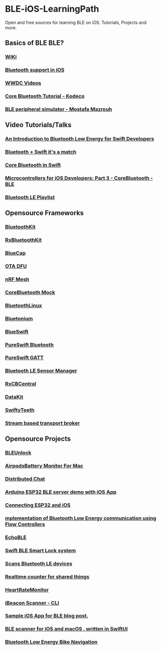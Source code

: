 # BLE-iOS-LearningPath
Open and free sources for learning BLE on iOS. Tutorials, Projects and more.

## Basics of BLE BLE?
### [WiKi](https://en.wikipedia.org/wiki/Bluetooth_Low_Energy)
### [Bluetooth support in iOS](https://developer.apple.com/bluetooth/)
### [WWDC Videos](https://developer.apple.com/videos/all-videos/?q=Bluetooth)
### [Core Bluetooth Tutorial - Kodeco](https://www.kodeco.com/231-core-bluetooth-tutorial-for-ios-heart-rate-monitor)
### [BLE peripheral simulator - Mostafa Mazrouh](https://medium.com/swift2go/connecting-ios-device-to-bluetooth-low-energy-ble-peripheral-simulator-37acd0f05261)


## Video Tutorials/Talks
### [An Introduction to Bluetooth Low Energy for Swift Developers](https://www.youtube.com/watch?v=YHeCH-OfWY0)
### [Bluetooth + Swift it's a match](https://www.youtube.com/watch?v=nB8yVVw2Z8I)
### [Core Bluetooth in Swift](https://www.youtube.com/watch?v=n-f0BwxKSD0)
### [Microcontrollers for iOS Developers: Part 3 - CoreBluetooth - BLE](https://www.youtube.com/watch?v=5K8W1j_dC3U)
### [Bluetooth LE Playlist](https://www.youtube.com/watch?v=NtvM6F4CERs&list=PL5CNda3uAmWxL7eqlf5MO88SjvKNKlnWz)



## Opensource Frameworks
### [BluetoothKit](https://github.com/rhummelmose/BluetoothKit)
### [RxBluetoothKit](https://github.com/Polidea/RxBluetoothKit)
### [BlueCap](https://github.com/troystribling/BlueCap)
### [OTA DFU](https://github.com/NordicSemiconductor/IOS-DFU-Library)
### [nRF Mesh](https://github.com/NordicSemiconductor/IOS-nRF-Mesh-Library)
### [CoreBluetooth Mock](https://github.com/NordicSemiconductor/IOS-CoreBluetooth-Mock)
### [BluetoothLinux](https://github.com/PureSwift/BluetoothLinux)
### [Bluetonium](https://github.com/e-sites/Bluetonium)
### [BlueSwift](https://github.com/netguru/BlueSwift)
### [PureSwift Bluetooth](https://github.com/PureSwift/Bluetooth)
### [PureSwift GATT](https://github.com/PureSwift/GATT)
### [Bluetooth LE Sensor Manager](https://github.com/codeinversion/sensors-swift)
### [RxCBCentral](https://github.com/uber/RxCBCentral)
### [DataKit](https://github.com/QuickBirdEng/DataKit)
### [SwiftyTeeth](https://github.com/RobotPajamas/SwiftyTeeth)
### [Stream based transport broker](https://github.com/Cornucopia-Swift/CornucopiaStreams)



## Opensource Projects
### [BLEUnlock](https://github.com/ts1/BLEUnlock)
### [AirpodsBattery Monitor For Mac](https://github.com/mohamed-arradi/AirpodsBattery-Monitor-For-Mac)
### [Distributed Chat](https://github.com/fwcd/distributed-chat)
### [Arduino ESP32 BLE server demo with iOS App](https://github.com/marcboeker/esp32-ble-ios-demo)
### [Connecting ESP32 and iOS](https://github.com/pierdr/BLE_Swift_ESP32_SampleProject)
### [mplementation of Bluetooth Low Energy communication using Flow Controllers](https://github.com/wojciech-kulik/SwiftBluetooth)
### [EchoBLE](https://github.com/remirobert/EchoBLE)
### [Swift BLE Smart Lock system](https://github.com/MillerTechnologyPeru/SmartLock)
### [Scans Bluetooth LE devices](https://github.com/quickies/BluetoothScanner.ios)
### [Realtime counter for shared things](https://github.com/CoThings-App/ios)
### [HeartRateMonitor](https://github.com/mjordan56/HeartRateMonitor)
### [iBeacon Scanner - CLI](https://github.com/suolapeikko/beacontool)
### [Sample iOS App for BLE blog post.](https://github.com/arsfutura/queue-ble-ios)
### [BLE scanner for iOS and macOS , written in SwiftUI](https://github.com/gundrabur/BLEScanner)
### [Bluetooth Low Energy Bike Navigation](https://github.com/alexanderlavrushko/BLE-trail-navigation)
